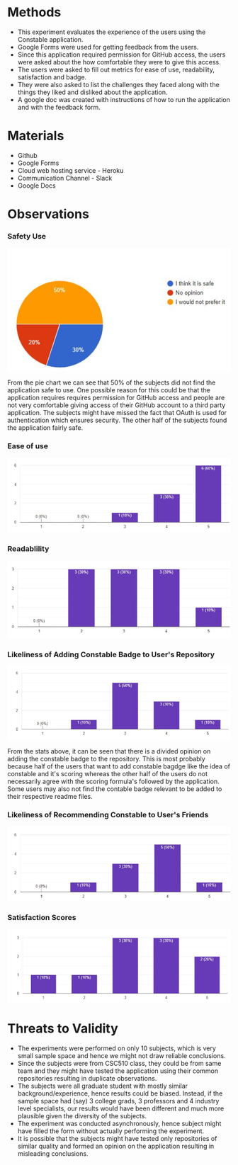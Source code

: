 # Methods
* This experiment evaluates the experience of the users using the Constable application. 
* Google Forms were used for getting feedback from the users.
* Since this application required permission for GitHub access, the users were asked about the how comfortable they were to give this access.
* The users were asked to fill out metrics for ease of use, readability, satisfaction and badge. 
* They were also asked to list the challenges they faced along with the things they liked and disliked about the application. 
* A google doc was created with instructions of how to run the application and with the feedback form.

# Materials
* Github
* Google Forms
* Cloud web hosting service - Heroku
* Communication Channel - Slack
* Google Docs


# Observations
### Safety Use
![Safe use](https://github.com/bhavesh242/constable-github-action/blob/main/assets/Q1.JPG)

From the pie chart we can see that 50% of the subjects did not find the application safe to use. One possible reason for this could be that the application requires requires permission for GitHub access and people are not very comfortable giving access of their GitHub account to a third party application. The subjects might have missed the fact that OAuth is used for authentication which ensures security. The other half of the subjects found the application fairly safe.

### Ease of use
![Application_Ease](https://github.com/bhavesh242/constable-github-action/blob/main/assets/Application_ease.JPG)

### Readablility
![Readability Results](https://github.com/bhavesh242/constable-github-action/blob/main/assets/Results_Readable.JPG)

### Likeliness of Adding Constable Badge to User's Repository
![Badge Likeliness](https://github.com/bhavesh242/constable-github-action/blob/main/assets/badge_likeliness.JPG)

From the stats above, it can be seen that there is a divided opinion on adding the constable badge to the repository. This is most probably because half of the users that want to add constable bagdge like the idea of constable and it's scoring whereas the other half of the users do not necessarily agree with the scoring formula's followed by the application. Some users may also not find the contable badge relevant to be added to their respective readme files.   

### Likeliness of Recommending Constable to User's Friends
![Recommendation Likeliness](https://github.com/bhavesh242/constable-github-action/blob/main/assets/recommend_constable.JPG)

### Satisfaction Scores
![Satisfaction Scores](https://github.com/bhavesh242/constable-github-action/blob/main/assets/scores_satisfied.JPG)

# Threats to Validity
- The experiments were performed on only 10 subjects, which is very small sample space and hence we might not draw reliable conclusions.
- Since the subjects were from CSC510 class, they could be from same team and they might have tested the application using their common repositories resulting in duplicate observations.
- The subjects were all graduate student with mostly similar background/experience, hence results could be biased. Instead, if the sample space had (say) 3 college grads, 3 professors and 4 industry level specialists, our results would have been different and much more plausible given the diversity of the subjects.
-  The experiment was conducted asynchronously, hence subject might have filled the form without actually performing the experiment.
- It is possible that the subjects might have tested only repositories of similar quality and formed an opinion on the application resulting in misleading conclusions.

